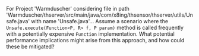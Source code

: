 For Project 'Warmduscher' considering file in path 'Warmduscher/thserver/src/main/java/com/x8ing/thsensor/thserver/utils/Unsafe.java' with name 'Unsafe.java'... 
Assume a scenario where the `Unsafe.execute(Function<P, R> f, P param)` method is called frequently with a potentially expensive `Function` implementation. What potential performance implications might arise from this approach, and how could these be mitigated?